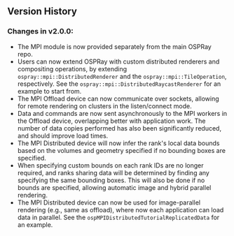 Version History
---------------

### Changes in v2.0.0:

- The MPI module is now provided separately from the main OSPRay repo.
- Users can now extend OSPRay with custom distributed renderers and compositing
  operations, by extending `ospray::mpi::DistributedRenderer` and the
  `ospray::mpi::TileOperation`, respectively. See the
  `ospray::mpi::DistributedRaycastRenderer` for an example to start from.
- The MPI Offload device can now communicate over sockets, allowing for remote
  rendering on clusters in the listen/connect mode.
- Data and commands are now sent asynchronously to the MPI workers in the Offload
  device, overlapping better with application work. The number of data copies
  performed has also been significantly reduced, and should improve load times.
- The MPI Distributed device will now infer the rank's local data bounds based
  on the volumes and geometry specified if no bounding boxes are specified.
- When specifying custom bounds on each rank IDs are no longer required, and
  ranks sharing data will be determined by finding any specifying the same bounding
  boxes. This will also be done if no bounds are specified, allowing automatic
  image and hybrid parallel rendering.
- The MPI Distributed device can now be used for image-parallel rendering
  (e.g., same as offload), where now each application can load data in parallel.
  See the `ospMPIDistributedTutorialReplicatedData` for an example.

